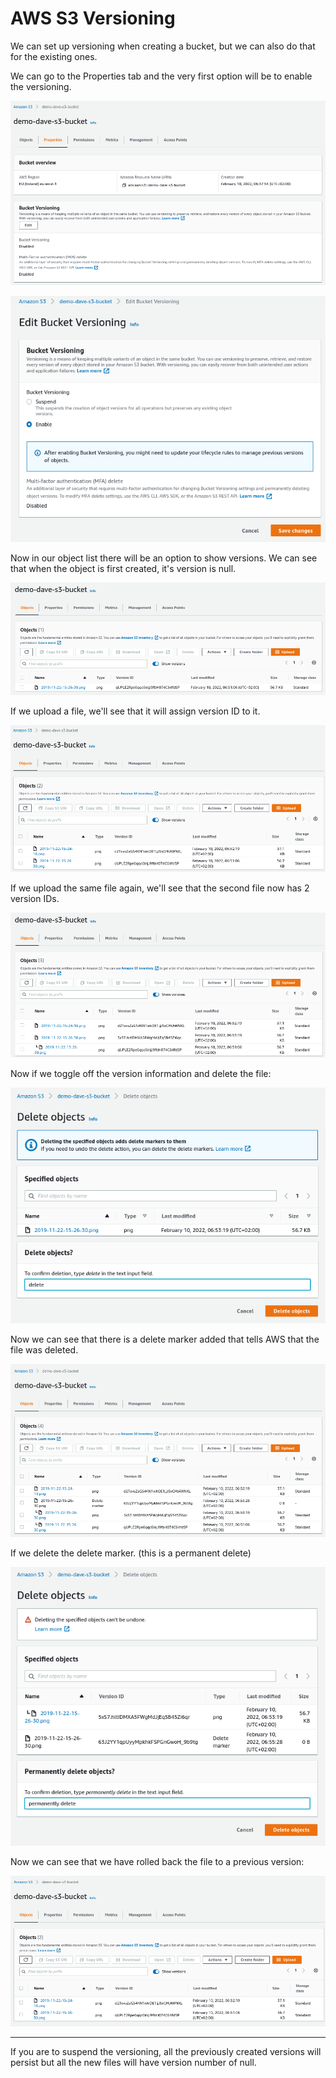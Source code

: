 # AWS S3 Versioning

We can set up versioning when creating a bucket, but we can also do that for the existing ones.

We can go to the Properties tab and the very first option will be to enable the versioning.

![](img/2022-02-10-06-50-28.png)

![](img/2022-02-10-06-50-38.png)

Now in our object list there will be an option to show versions. We can see that when the object is first created, it's version is null.

![](img/2022-02-10-06-51-56.png)

If we upload a file, we'll see that it will assign version ID to it.

![](img/2022-02-10-06-53-04.png)

If we upload the same file again, we'll see that the second file now has 2 version IDs.

![](img/2022-02-10-06-54-00.png)

Now if we toggle off the version information and delete the file:

![](img/2022-02-10-06-55-16.png)

Now we can see that there is a delete marker added that tells AWS that the file was deleted.

![](img/2022-02-10-06-56-10.png)

If we delete the delete marker. (this is a permanent delete)

![](img/2022-02-10-06-57-01.png)

Now we can see that we have rolled back the file to a previous version:

![](img/2022-02-10-06-57-23.png)

---

If you are to suspend the versioning, all the previously created versions will persist but all the new files will have version number of null.